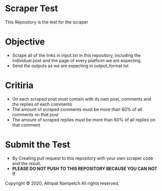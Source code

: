 # Scraper Test

This Repository is the test for the scraper

# Objective

  - Scrape all of the links in input.txt in this repository, including the individual post and the page of every platform we are expecting
  - Send the outputs as we are expecting in output_format.txt

# Critiria

  - On each scraped post must contain with its own post, comments and the replies of each comments
  - The amount of scraped comments must be more than 60% of all comments on that post
  - The amount of scraped repiles must be more than 60% of all replies on that comment

# Submit the Test

 - By Creating pull request to this repository with your own scraper code and the result. 
 - **PLEASE DO NOT PUSH TO THIS REPOSITORY BECAUSE YOU CAN NOT !!**

 

Copyright © 2020, Athipat Nampetch
All rights reserved.